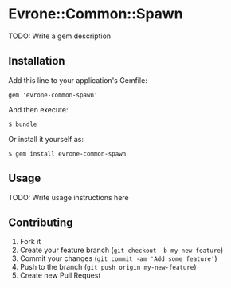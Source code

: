 # Evrone::Common::Spawn

TODO: Write a gem description

## Installation

Add this line to your application's Gemfile:

    gem 'evrone-common-spawn'

And then execute:

    $ bundle

Or install it yourself as:

    $ gem install evrone-common-spawn

## Usage

TODO: Write usage instructions here

## Contributing

1. Fork it
2. Create your feature branch (`git checkout -b my-new-feature`)
3. Commit your changes (`git commit -am 'Add some feature'`)
4. Push to the branch (`git push origin my-new-feature`)
5. Create new Pull Request
